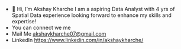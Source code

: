 - 👋 Hi, I’m Akshay Kharche
    I am a aspiring Data Analyst with 4 yrs of Spatial Data experience looking forward to enhance my skills and expertise!
- You can connect we me
-  Mail Me  akshaykharche07@gmail.com
-  LinkedIn https://www.linkedin.com/in/akshaykharche/
<!---
kharche07/kharche07 is a ✨ special ✨ repository because its `README.md` (this file) appears on your GitHub profile.
You can click the Preview link to take a look at your changes.
--->
